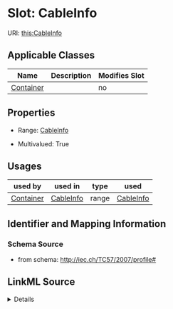 # Slot: CableInfo

URI: [this:CableInfo](http://iec.ch/TC57/2007/profile#CableInfo)



<!-- no inheritance hierarchy -->




## Applicable Classes

| Name | Description | Modifies Slot |
| --- | --- | --- |
[Container](Container.md) |  |  no  |







## Properties

* Range: [CableInfo](CableInfo.md)

* Multivalued: True

## Usages

| used by | used in | type | used |
| ---  | --- | --- | --- |
| [Container](Container.md) | [CableInfo](CableInfo.md) | range | [CableInfo](CableInfo.md) |






## Identifier and Mapping Information







### Schema Source


* from schema: http://iec.ch/TC57/2007/profile#




## LinkML Source

<details>
```yaml
name: CableInfo
from_schema: http://iec.ch/TC57/2007/profile#
alias: CableInfo
owner: Container
domain_of:
- Container
range: CableInfo
multivalued: true
inlined: true
inlined_as_list: true

```
</details>